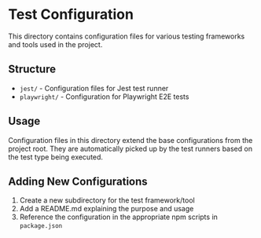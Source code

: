 # Test Configuration

This directory contains configuration files for various testing frameworks and tools used in the project.

## Structure

- `jest/` - Configuration files for Jest test runner
- `playwright/` - Configuration for Playwright E2E tests

## Usage

Configuration files in this directory extend the base configurations from the project root. They are automatically picked up by the test runners based on the test type being executed.

## Adding New Configurations

1. Create a new subdirectory for the test framework/tool
2. Add a README.md explaining the purpose and usage
3. Reference the configuration in the appropriate npm scripts in `package.json`
